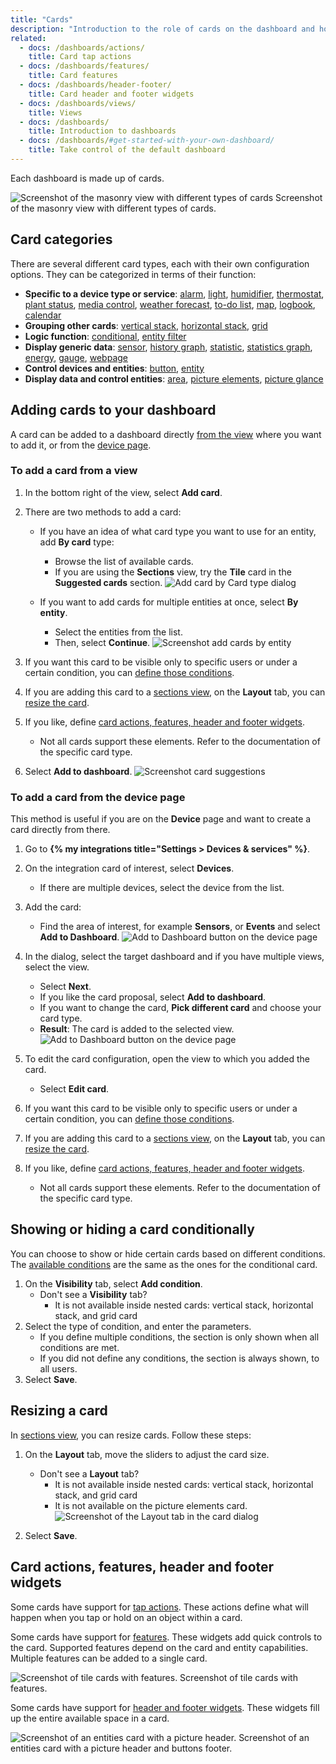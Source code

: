 ```yaml
---
title: "Cards"
description: "Introduction to the role of cards on the dashboard and how to add a card."
related:
  - docs: /dashboards/actions/
    title: Card tap actions
  - docs: /dashboards/features/
    title: Card features
  - docs: /dashboards/header-footer/
    title: Card header and footer widgets
  - docs: /dashboards/views/
    title: Views
  - docs: /dashboards/
    title: Introduction to dashboards
  - docs: /dashboards/#get-started-with-your-own-dashboard/
    title: Take control of the default dashboard
---
```


Each dashboard is made up of cards.

<p class='img'>
<img src='/images/getting-started/lovelace.png' alt='Screenshot of the masonry view with different types of cards'>
Screenshot of the masonry view with different types of cards.
</p>

## Card categories

There are several different card types, each with their own configuration options. They can be categorized in terms of their function:

- **Specific to a device type or service**: [alarm](/dashboards/alarm-panel/), [light](/dashboards/light/), [humidifier](/dashboards/humidifier/), [thermostat](/dashboards/thermostat/), [plant status](/dashboards/plant-status/), [media control](/dashboards/media-control/), [weather forecast](/dashboards/weather-forecast/), [to-do list](/dashboards/todo-list/), [map](/dashboards/map/), [logbook](/dashboards/logbook/), [calendar](/dashboards/calendar/)
- **Grouping other cards**: [vertical stack](/dashboards/vertical-stack/), [horizontal stack](/dashboards/horizontal-stack/), [grid](/dashboards/grid/)
- **Logic function**: [conditional](/dashboards/conditional/), [entity filter](/dashboards/entity-filter/)
- **Display generic data**: [sensor](/dashboards/sensor/), [history graph](/dashboards/history-graph/), [statistic](/dashboards/statistic/), [statistics graph](/dashboards/statistics-graph/), [energy](/dashboards/energy/), [gauge](/dashboards/gauge/), [webpage](/dashboards/webpage/)
- **Control devices and entities**: [button](/dashboards/button/), [entity](/dashboards/entity/)
- **Display data and control entities**: [area](/dashboards/area/), [picture elements](/dashboards/picture-elements/), [picture glance](/dashboards/picture-glance/)

## Adding cards to your dashboard

A card can be added to a dashboard directly [from the view](#to-add-a-card-from-a-view) where you want to add it, or from the [device page](#to-add-a-card-from-the-device-page).

### To add a card from a view

1. In the bottom right of the view, select **Add card**.

2. There are two methods to add a card:
   - If you have an idea of what card type you want to use for an entity, add **By card** type:
        - Browse the list of available cards.
        - If you are using the **Sections** view, try the **Tile** card in the **Suggested cards** section.
        ![Add card by Card type dialog](/images/blog/2024-03-dashboard-chapter-1/sections-add-card-by-card.png)

   - If you want to add cards for multiple entities at once, select **By entity**.
        - Select the entities from the list.
        - Then, select **Continue**.
        ![Screenshot add cards by entity](/images/dashboards/dashboard_add-by-entity_02.png)

3. If you want this card to be visible only to specific users or under a certain condition, you can [define those conditions](#showing-or-hiding-a-card-conditionally).
4. If you are adding this card to a [sections view](/dashboards/sections/), on the **Layout** tab, you can [resize the card](#resizing-a-card).
5. If you like, define [card actions, features, header and footer widgets](#card-actions-features-header-and-footer-widgets).
   - Not all cards support these elements. Refer to the documentation of the specific card type.
6. Select **Add to dashboard**.
   ![Screenshot card suggestions](/images/dashboards/dashboard_add-by-entity_04.png)

### To add a card from the device page

This method is useful if you are on the **Device** page and want to create a card directly from there.

1. Go to **{% my integrations title="Settings > Devices & services" %}**.
2. On the integration card of interest, select **Devices**.
   - If there are multiple devices, select the device from the list.
3. Add the card:
   - Find the area of interest, for example **Sensors**, or **Events** and select **Add to Dashboard**.
  ![Add to Dashboard button on the device page](/images/dashboards/add_card_from_device_page.png)
4. In the dialog, select the target dashboard and if you have multiple views, select the view.
   - Select **Next**.
   - If you like the card proposal, select **Add to dashboard**.
   - If you want to change the card, **Pick different card** and choose your card type.
   - **Result**: The card is added to the selected view.
  ![Add to Dashboard button on the device page](/images/dashboards/add_card_from_device_page_02.png)
5. To edit the card configuration, open the view to which you added the card.
   - Select **Edit card**.
6. If you want this card to be visible only to specific users or under a certain condition, you can [define those conditions](#showing-or-hiding-a-card-conditionally).
7. If you are adding this card to a [sections view](/dashboards/sections/), on the **Layout** tab, you can [resize the card](#resizing-a-card).

8. If you like, define [card actions, features, header and footer widgets](#card-actions-features-header-and-footer-widgets).
   - Not all cards support these elements. Refer to the documentation of the specific card type.

## Showing or hiding a card conditionally

You can choose to show or hide certain cards based on different conditions. The [available conditions](/dashboards/conditional/#card-conditions) are the same as the ones for the conditional card.

1. On the **Visibility** tab, select **Add condition**.
   - Don't see a **Visibility** tab?
     - It is not available inside nested cards: vertical stack, horizontal stack, and grid card
2. Select the type of condition, and enter the parameters.
   - If you define multiple conditions, the section is only shown when all conditions are met.
   - If you did not define any conditions, the section is always shown, to all users.
3. Select **Save**.

## Resizing a card

In [sections view](/dashboards/sections/), you can resize cards. Follow these steps:

1. On the **Layout** tab, move the sliders to adjust the card size.
    - Don't see a **Layout** tab?
      - It is not available inside nested cards: vertical stack, horizontal stack, and grid card
      - It is not available on the picture elements card.
  ![Screenshot of the Layout tab in the card dialog](/images/dashboards/card_resize.png)

2. Select **Save**.

## Card actions, features, header and footer widgets

Some cards have support for [tap actions](/dashboards/actions/). These actions define what will happen when you tap or hold on an object within a card.

Some cards have support for [features](/dashboards/features/). These widgets add quick controls to the card. Supported features depend on the card and entity capabilities. Multiple features can be added to a single card.

<p class='img'><img src='/images/dashboards/features/screenshot-tile-feature-grid.png' alt="Screenshot of tile cards with features.">
Screenshot of tile cards with features.
</p>

Some cards have support for [header and footer widgets](/dashboards/header-footer/). These widgets fill up the entire available space in a card.

<p class='img'><img src='/images/dashboards/header-footer/screenshot-picture-buttons.png' alt="Screenshot of an entities card with a picture header.">
Screenshot of an entities card with a picture header and buttons footer.
</p>
